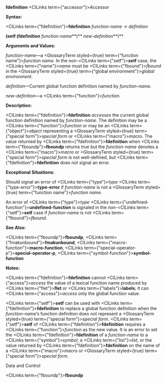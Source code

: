 **fdefinition** <ClLinks  term={"accessor"}><i>Accessor</i></ClLinks> 



**Syntax:** 



<ClLinks  term={"fdefinition"}><b>fdefinition</b></ClLinks> *function-name → definition* 



**(setf (fdefinition** *function-name***)** *new-definition***)** 



**Arguments and Values:** 



*function-name*—a <GlossaryTerm styled={true} term={"function name"}><i>function name</i></GlossaryTerm>. In the non-<ClLinks  term={"setf"}><b>setf</b></ClLinks> case, the <ClLinks  term={"name"}><i>name</i></ClLinks> must be <ClLinks  term={"fbound"}><i>fbound</i></ClLinks> in the <GlossaryTerm styled={true} term={"global environment"}><i>global environment</i></GlossaryTerm>. 



*definition*—Current global function definition named by *function-name*. 



*new-definition*—a <ClLinks  term={"function"}><i>function</i></ClLinks>. 



**Description:** 



<ClLinks  term={"fdefinition"}><b>fdefinition</b></ClLinks> *accesses* the current global function definition named by *function-name*. The definition may be a <ClLinks  term={"function"}><i>function</i></ClLinks> or may be an <ClLinks  term={"object"}><i>object</i></ClLinks> representing a <GlossaryTerm styled={true} term={"special form"}><i>special form</i></GlossaryTerm> or <ClLinks  term={"macro"}><i>macro</i></ClLinks>. The value returned by <ClLinks  term={"fdefinition"}><b>fdefinition</b></ClLinks> when <ClLinks  term={"fboundp"}><b>fboundp</b></ClLinks> returns true but the *function-name* denotes a <ClLinks  term={"macro"}><i>macro</i></ClLinks> or <GlossaryTerm styled={true} term={"special form"}><i>special form</i></GlossaryTerm> is not well-defined, but <ClLinks  term={"fdefinition"}><b>fdefinition</b></ClLinks> does not signal an error. 



**Exceptional Situations:** 



Should signal an error of <ClLinks  term={"type"}><i>type</i></ClLinks> <ClLinks  term={"type-error"}><b>type-error</b></ClLinks> if *function-name* is not a <GlossaryTerm styled={true} term={"function name"}><i>function name</i></GlossaryTerm>. 



An error of <ClLinks  term={"type"}><i>type</i></ClLinks> <ClLinks  term={"undefined-function"}><b>undefined-function</b></ClLinks> is signaled in the non-<ClLinks  term={"setf"}><b>setf</b></ClLinks> case if *function-name* is not <ClLinks  term={"fbound"}><i>fbound</i></ClLinks>. 



**See Also:** 



<ClLinks  term={"fboundp"}><b>fboundp</b></ClLinks>, <ClLinks  term={"fmakunbound"}><b>fmakunbound</b></ClLinks>, <ClLinks  term={"macro-function"}><b>macro-function</b></ClLinks>, <ClLinks  term={"special-operator-p"}><b>special-operator-p</b></ClLinks>, <ClLinks  term={"symbol-function"}><b>symbol-function</b></ClLinks> 



**Notes:** 



<ClLinks  term={"fdefinition"}><b>fdefinition</b></ClLinks> cannot <ClLinks  term={"access"}><i>access</i></ClLinks> the value of a lexical function name produced by <ClLinks  term={"flet"}><b>flet</b></ClLinks> or <ClLinks  term={"labels"}><b>labels</b></ClLinks>; it can <ClLinks  term={"access"}><i>access</i></ClLinks> only the global function value. 



<ClLinks  term={"setf"}><b>setf</b></ClLinks> can be used with <ClLinks  term={"fdefinition"}><b>fdefinition</b></ClLinks> to replace a global function definition when the *function-name*’s function definition does not represent a <GlossaryTerm styled={true} term={"special form"}><i>special form</i></GlossaryTerm>. <ClLinks  term={"setf"}><b>setf</b></ClLinks> of <ClLinks  term={"fdefinition"}><b>fdefinition</b></ClLinks> requires a <ClLinks  term={"function"}><i>function</i></ClLinks> as the new value. It is an error to set the <ClLinks  term={"fdefinition"}><b>fdefinition</b></ClLinks> of a *function-name* to a <ClLinks  term={"symbol"}><i>symbol</i></ClLinks>, a <ClLinks  term={"list"}><i>list</i></ClLinks>, or the value returned by <ClLinks  term={"fdefinition"}><b>fdefinition</b></ClLinks> on the name of a <ClLinks  term={"macro"}><i>macro</i></ClLinks> or <GlossaryTerm styled={true} term={"special form"}><i>special form</i></GlossaryTerm>. 



Data and Control 











<ClLinks  term={"fboundp"}><b>fboundp</b></ClLinks> 



